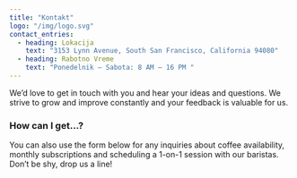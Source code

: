 ```yaml
---
title: "Kontakt"
logo: "/img/logo.svg"
contact_entries:
  - heading: Lokacija
    text: "3153 Lynn Avenue, South San Francisco, California 94080"
  - heading: Rabotno Vreme
    text: "Ponedelnik – Sabota: 8 AM – 16 PM "
---
```


We’d love to get in touch with you and hear your ideas and
questions. We strive to grow and improve constantly and your feedback
is valuable for us.

<h3 class="f4 b lh-title mb2">How can I get…?</h3>

You can also use the form below for any inquiries about coffee
availability, monthly subscriptions and scheduling a 1-on-1 session
with our baristas. Don’t be shy, drop us a line!
